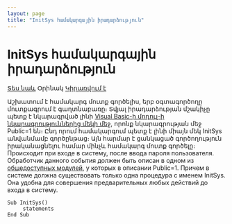 ```yaml
---
layout: page
title: "InitSys համակարգային իրադարձություն"
---
```


# InitSys համակարգային իրադարձություն

[Տես նաև](../scriptstproced.md) Օրինակ [Կիրառվում է](../Defs/Module.md)

Աշխատում է համակարգ մուտք գործելիս, երբ օգտագործողը մուտքագրում է գաղտնաբառը։ Տվյալ իրադարձության մշակիչը պետք է նկարագրված լինի  [Visual Basic-ի մոդուլ-ի նկարագրություններից մեկի մեջ](../Defs/Module.md), որոնք նկարագրության մեջ Public=1 են։ Ընդ որում համակարգում պետք է լինի միայն մեկ InitSys անվանմամբ գործընթաց։ Այն հարմար է ցանկացած գործողություն իրականացնելու համար մինչև համակարգ մուտք գործելը։ 
Происходит при входе в систему, после ввода пароля пользователя. Обработчик данного события должен быть описан в одном из [общедоступных модулей](../Defs/Module.md), у которых в описании Public=1. Причем в системе должна существовать только одна процедура с именем InitSys. Она удобна для совершения предварительных любых действий до входа в систему.

```as4x
Sub InitSys()
     statements
End Sub
```
